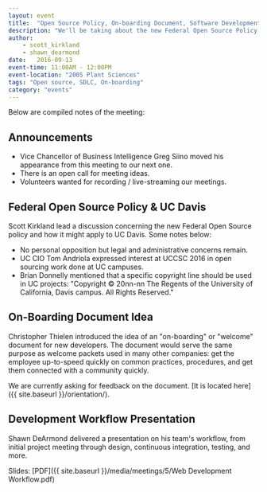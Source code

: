 ```yaml
---
layout: event
title:  "Open Source Policy, On-boarding Document, Software Development Lifecycle"
description: "We'll be taking about the new Federal Open Source Policy and how UC Davis might take advantage, as well as an idea for an on-boarding (welcome) document. Scott Kirkland and Shawn DeArmond will also be discussing concepts and tools around the Software Development Lifecycle (SDLC)."
author:
    - scott_kirkland
    - shawn_dearmond
date:   2016-09-13
event-time: 11:00AM - 12:00PM
event-location: "2005 Plant Sciences"
tags: "Open source, SDLC, On-boarding"
category: "events"
---
```


Below are compiled notes of the meeting:

Announcements
-
- Vice Chancellor of Business Intelligence Greg Siino moved his appearance from this meeting to our next one.
- There is an open call for meeting ideas.
- Volunteers wanted for recording / live-streaming our meetings.

Federal Open Source Policy & UC Davis
-
Scott Kirkland lead a discussion concerning the new Federal Open Source policy and how it might apply to UC Davis. Some notes below:

- No personal opposition but legal and administrative concerns remain.
- UC CIO Tom Andriola expressed interest at UCCSC 2016 in open sourcing work done at UC campuses.
- Brian Donnelly mentioned that a specific copyright line should be used in UC projects: "Copyright © 20nn-nn The Regents of the University of California, Davis campus. All Rights Reserved."

On-Boarding Document Idea
-
Christopher Thielen introduced the idea of an "on-boarding" or "welcome" document for new developers. The document would serve the same purpose as welcome packets used in many other companies: get the employee up-to-speed quickly on common practices, procedures, and get them connected with a community quickly.

We are currently asking for feedback on the document. [It is located here]({{ site.baseurl }}/orientation/).

Development Workflow Presentation
-
Shawn DeArmond delivered a presentation on his team's workflow, from initial project meeting through
design, continuous integration, testing, and more.

Slides: [PDF]({{ site.baseurl }}/media/meetings/5/Web Development Workflow.pdf)
